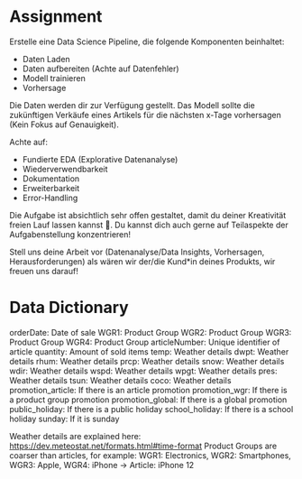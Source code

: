 # Assignment

Erstelle eine Data Science Pipeline, die folgende Komponenten beinhaltet:
- Daten Laden
- Daten aufbereiten (Achte auf Datenfehler)
- Modell trainieren
- Vorhersage

Die Daten werden dir zur Verfügung gestellt. Das Modell sollte die zukünftigen Verkäufe eines Artikels für die nächsten x-Tage vorhersagen (Kein Fokus auf Genauigkeit).

Achte auf:
- Fundierte EDA (Explorative Datenanalyse)
- Wiederverwendbarkeit
- Dokumentation
- Erweiterbarkeit
- Error-Handling

Die Aufgabe ist absichtlich sehr offen gestaltet, damit du deiner Kreativität freien Lauf lassen kannst 🙂. Du kannst dich auch gerne auf Teilaspekte der Aufgabenstellung konzentrieren!

Stell uns deine Arbeit vor (Datenanalyse/Data Insights, Vorhersagen, Herausforderungen) als wären wir der/die Kund*in deines Produkts, wir freuen uns darauf!



# Data Dictionary

orderDate: Date of sale
WGR1: Product Group 
WGR2: Product Group
WGR3: Product Group
WGR4: Product Group
articleNumber: Unique identifier of article
quantity: Amount of sold items
temp: Weather details
dwpt: Weather details
rhum: Weather details
prcp: Weather details
snow: Weather details
wdir: Weather details
wspd: Weather details
wpgt: Weather details
pres: Weather details
tsun: Weather details
coco: Weather details
promotion_article: If there is an article promotion 
promotion_wgr: If there is a product group promotion
promotion_global: If there is a global promotion
public_holiday: If there is a public holiday
school_holiday: If there is a school holiday
sunday: If it is sunday

Weather details are explained here: https://dev.meteostat.net/formats.html#time-format 
Product Groups are coarser than articles, for example: WGR1: Electronics, WGR2: Smartphones, WGR3: Apple, WGR4: iPhone -> Article: iPhone 12
